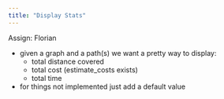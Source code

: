 ```yaml
---
title: "Display Stats"
---
```

Assign: Florian

- given a graph and a path(s) we want a pretty way to display:
    - total distance covered
    - total cost (estimate_costs exists)
    - total time
- for things not implemented just add a default value

